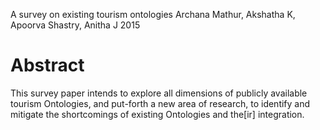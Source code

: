 A survey on existing tourism ontologies
Archana Mathur, Akshatha K, Apoorva Shastry, Anitha J
2015

# Abstract

This survey paper intends to explore all dimensions of publicly available
tourism Ontologies, and put-forth a new area of research, to identify and
mitigate the shortcomings of existing Ontologies and
the[ir] integration.
